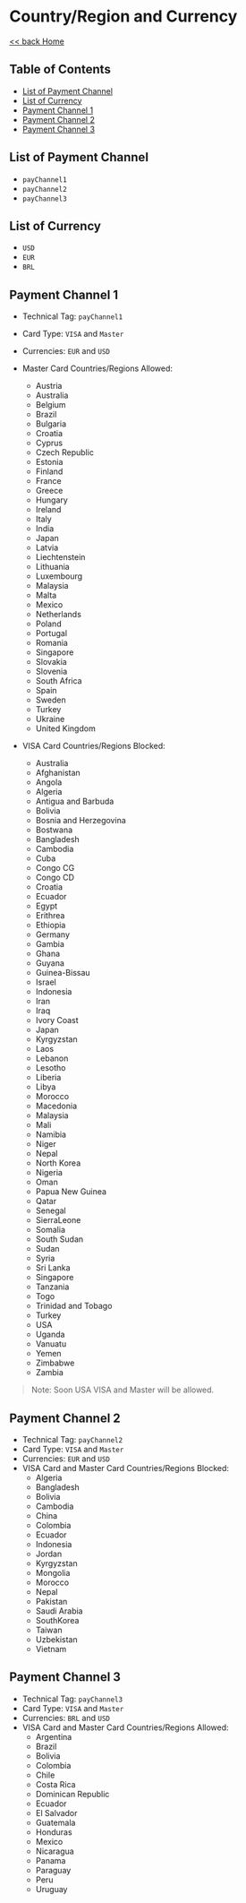 # Country/Region and Currency

[<< back Home](https://github.com/cpayapi-com/document/blob/main/README.md)

## Table of Contents

- [List of Payment Channel](#list-of-payment-channel)
- [List of Currency](#list-of-currency)
- [Payment Channel 1](#payment-channel-1)
- [Payment Channel 2](#payment-channel-2)
- [Payment Channel 3](#payment-channel-3)

## List of Payment Channel
- `payChannel1`
- `payChannel2`
- `payChannel3`

## List of Currency
- `USD`
- `EUR`
- `BRL`

## Payment Channel 1

- Technical Tag: `payChannel1`
- Card Type: `VISA` and `Master`
- Currencies: `EUR` and `USD`
- Master Card Countries/Regions Allowed:
  - Austria
  - Australia
  - Belgium
  - Brazil
  - Bulgaria
  - Croatia
  - Cyprus
  - Czech Republic
  - Estonia
  - Finland
  - France
  - Greece
  - Hungary
  - Ireland
  - Italy
  - India
  - Japan
  - Latvia
  - Liechtenstein
  - Lithuania
  - Luxembourg
  - Malaysia
  - Malta
  - Mexico
  - Netherlands
  - Poland
  - Portugal
  - Romania
  - Singapore
  - Slovakia
  - Slovenia
  - South Africa
  - Spain
  - Sweden
  - Turkey
  - Ukraine
  - United Kingdom

- VISA Card Countries/Regions Blocked:
  - Australia
  - Afghanistan
  - Angola
  - Algeria
  - Antigua and Barbuda
  - Bolivia
  - Bosnia and Herzegovina
  - Bostwana
  - Bangladesh
  - Cambodia
  - Cuba
  - Congo CG
  - Congo CD
  - Croatia
  - Ecuador
  - Egypt
  - Erithrea
  - Ethiopia
  - Germany
  - Gambia
  - Ghana
  - Guyana
  - Guinea-Bissau
  - Israel
  - Indonesia
  - Iran
  - Iraq
  - Ivory Coast
  - Japan
  - Kyrgyzstan
  - Laos
  - Lebanon
  - Lesotho
  - Liberia
  - Libya
  - Morocco
  - Macedonia
  - Malaysia
  - Mali
  - Namibia
  - Niger
  - Nepal
  - North Korea
  - Nigeria
  - Oman
  - Papua New Guinea
  - Qatar
  - Senegal
  - SierraLeone
  - Somalia
  - South Sudan
  - Sudan
  - Syria
  - Sri Lanka
  - Singapore
  - Tanzania
  - Togo
  - Trinidad and Tobago
  - Turkey
  - USA
  - Uganda
  - Vanuatu
  - Yemen
  - Zimbabwe
  - Zambia

> Note: Soon USA VISA and Master will be allowed.

## Payment Channel 2

- Technical Tag: `payChannel2`
- Card Type: `VISA` and `Master`
- Currencies: `EUR` and `USD`
- VISA Card and Master Card Countries/Regions Blocked:
  - Algeria
  - Bangladesh
  - Bolivia
  - Cambodia
  - China
  - Colombia
  - Ecuador
  - Indonesia
  - Jordan
  - Kyrgyzstan
  - Mongolia
  - Morocco
  - Nepal
  - Pakistan
  - Saudi Arabia
  - SouthKorea
  - Taiwan
  - Uzbekistan
  - Vietnam


## Payment Channel 3

- Technical Tag: `payChannel3`
- Card Type: `VISA` and `Master`
- Currencies: `BRL` and `USD`
- VISA Card and Master Card Countries/Regions Allowed:
  - Argentina
  - Brazil
  - Bolivia
  - Colombia
  - Chile
  - Costa Rica
  - Dominican Republic
  - Ecuador
  - El Salvador
  - Guatemala
  - Honduras
  - Mexico
  - Nicaragua
  - Panama
  - Paraguay
  - Peru
  - Uruguay
